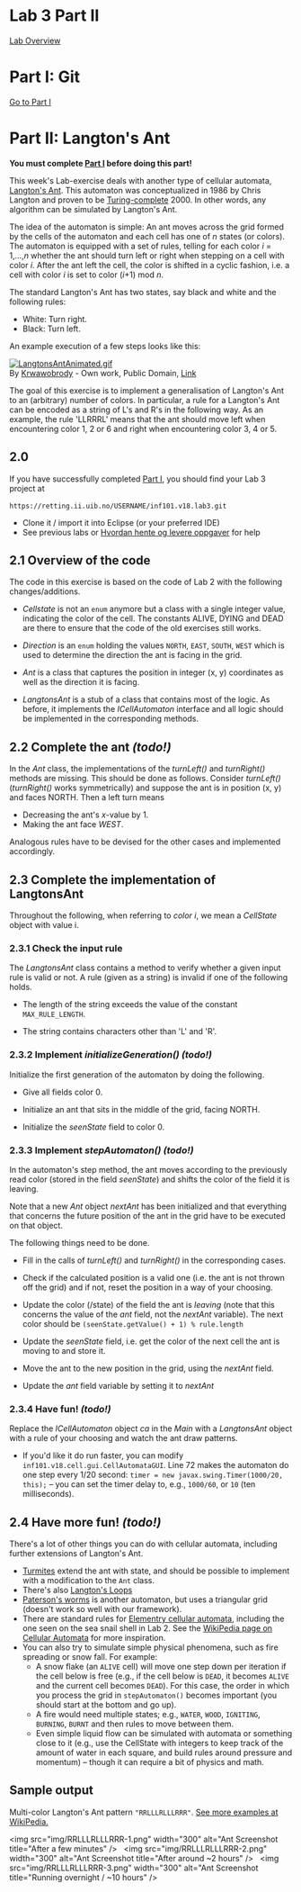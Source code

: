 # Lab 3 Part II

[Lab Overview](LAB-3.md)

# Part I: Git

[Go to Part I](LAB-3_I_GIT.md)

# Part II: Langton's Ant
**You must complete [Part I](LAB-3_I_GIT.md) before doing this part!**

This week's Lab-exercise deals with another type of cellular automata, [Langton's Ant](https://en.wikipedia.org/wiki/Langton's_ant). This automaton was conceptualized in 1986 by Chris Langton and proven to be [Turing-complete](https://en.wikipedia.org/wiki/Universal_Turing_machine) 2000. In other words, any algorithm can be simulated by Langton's Ant.

The idea of the automaton is simple: An ant moves across the grid formed by the cells of the automaton and each cell has one of *n* states (or colors). The automaton is equipped with a set of rules, telling for each color *i* = 1,...,*n* whether the ant should turn left or right when stepping on a cell with color *i*. After the ant left the cell, the color is shifted in a cyclic fashion, i.e. a cell with color *i* is set to color (*i*+1) mod *n*.

The standard Langton's Ant has two states, say black and white and the following rules:

- White: Turn right.
- Black: Turn left.

An example execution of a few steps looks like this: 

<p><a href="https://commons.wikimedia.org/wiki/File:LangtonsAntAnimated.gif#/media/File:LangtonsAntAnimated.gif"><img src="https://upload.wikimedia.org/wikipedia/commons/0/09/LangtonsAntAnimated.gif" alt="LangtonsAntAnimated.gif" height="353" width="353"></a><br>By <a href="//commons.wikimedia.org/wiki/User:Krwawobrody" title="User:Krwawobrody">Krwawobrody</a> - <span class="int-own-work" lang="en">Own work</span>, Public Domain, <a href="https://commons.wikimedia.org/w/index.php?curid=2041023">Link</a></p>

The goal of this exercise is to implement a generalisation of Langton's Ant to an (arbitrary) number of colors. In particular, a rule for a Langton's Ant can be encoded as a string of L's and R's in the following way. As an example, the rule 'LLRRRL' means that the ant should move left when encountering color 1, 2 or 6 and right when encountering color 3, 4 or 5.

## 2.0
If you have successfully completed [Part I](LAB-3_I_GIT.md), you should find your Lab 3 project at
```
https://retting.ii.uib.no/USERNAME/inf101.v18.lab3.git
```

* Clone it / import it into Eclipse (or your preferred IDE)
* See previous labs or [Hvordan hente og levere oppgaver](https://retting.ii.uib.no/inf101/inf101.v18/wikis/hente-levere-oppgaver) for help

## 2.1 Overview of the code
The code in this exercise is based on the code of Lab 2 with the following changes/additions.

- *Cellstate* is not an `enum` anymore but a class with a single integer value, indicating the color of the cell. The constants ALIVE, DYING and DEAD are there to ensure that the code of the old exercises still works.

- *Direction* is an `enum` holding the values `NORTH`, `EAST`, `SOUTH`, `WEST` which is used to determine the direction the ant is facing in the grid.

- *Ant* is a class that captures the position in integer (x, y) coordinates as well as the direction it is facing.

- *LangtonsAnt* is a stub of a class that contains most of the logic. As before, it implements the *ICellAutomaton* interface and all logic should be implemented in the corresponding methods.

## 2.2 Complete the ant *(todo!)*
In the *Ant* class, the implementations of the *turnLeft()* and *turnRight()* methods are missing. This should be done as follows. Consider *turnLeft()* (*turnRight()* works symmetrically) and suppose the ant is in position (x, y) and faces NORTH. Then a left turn means

- Decreasing the ant's *x*-value by 1.
- Making the ant face *WEST*.

Analogous rules have to be devised for the other cases and implemented accordingly.

## 2.3 Complete the implementation of LangtonsAnt
Throughout the following, when referring to *color i*, we mean a *CellState* object with value i.

### 2.3.1 Check the input rule
The *LangtonsAnt* class contains a method to verify whether a given input rule is valid or not. A rule (given as a string) is invalid if one of the following holds.

- The length of the string exceeds the value of the constant `MAX_RULE_LENGTH`.

- The string contains characters other than 'L' and 'R'.

### 2.3.2 Implement *initializeGeneration()* *(todo!)*
Initialize the first generation of the automaton by doing the following.

- Give all fields color 0.

- Initialize an ant that sits in the middle of the grid, facing NORTH.

- Initialize the *seenState* field to color 0.

### 2.3.3 Implement *stepAutomaton()* *(todo!)*
In the automaton's step method, the ant moves according to the previously read color (stored in the field *seenState*) and shifts the color of the field it is leaving. 

Note that a new *Ant* object *nextAnt* has been initialized and that everything that concerns the future position of the ant in the grid have to be executed on that object.

The following things need to be done.

- Fill in the calls of *turnLeft()* and *turnRight()* in the corresponding cases.

- Check if the calculated position is a valid one (i.e. the ant is not thrown off the grid) and if not, reset the position in a way of your choosing.

- Update the color (/state) of the field the ant is *leaving* (note that this concerns the value of the *ant* field, not the *nextAnt* variable). The next color should be `(seenState.getValue() + 1) % rule.length`

- Update the *seenState* field, i.e. get the color of the next cell the ant is moving to and store it.

- Move the ant to the new position in the grid, using the *nextAnt* field.

- Update the *ant* field variable by setting it to *nextAnt*

### 2.3.4 Have fun! *(todo!)*
Replace the *ICellAutomaton* object *ca* in the *Main* with a *LangtonsAnt* object with a rule of your choosing and watch the ant draw patterns.

* If you'd like it do run faster, you can modify `inf101.v18.cell.gui.CellAutomataGUI`. Line 72 makes the automaton do one step every 1/20 second: `timer = new javax.swing.Timer(1000/20, this);` – you can set the timer delay to, e.g., `1000/60`, or `10` (ten milliseconds).

## 2.4 Have more fun! *(todo!)*

There's a lot of other things you can do with cellular automata, including further extensions of Langton's Ant.

* [Turmites](https://en.wikipedia.org/wiki/Turmite) extend the ant with state, and should be possible to implement with a modification to the `Ant` class.
* There's also [Langton's Loops](https://en.wikipedia.org/wiki/Langton%27s_loops)
* [Paterson's worms](https://en.wikipedia.org/wiki/Paterson%27s_worms) is another automaton, but uses a triangular grid (doesn't work so well with our framework).
* There are standard rules for [Elementry cellular automata](https://en.wikipedia.org/wiki/Elementary_cellular_automaton), including the one seen on the sea snail shell in Lab 2. See the [WikiPedia page on Cellular Automata](https://en.wikipedia.org/wiki/Cellular_automaton) for more inspiration.
* You can also try to simulate simple physical phenomena, such as fire spreading or snow fall. For example:
  * A snow flake (an `ALIVE` cell) will move one step down per iteration if the cell below is free (e.g., if the cell below is `DEAD`, it becomes `ALIVE` and the current cell becomes `DEAD`). For this case, the order in which you process the grid in `stepAutomaton()` becomes important (you should start at the bottom and go up).
  * A fire would need multiple states; e.g., `WATER`, `WOOD`, `IGNITING`, `BURNING`, `BURNT` and then rules to move between them.
  * Even simple liquid flow can be simulated with automata or something close to it (e.g., use the CellState with integers to keep track of the amount of water in each square, and build rules around pressure and momentum) – though it can require a bit of physics and math.



## Sample output
Multi-color Langton's Ant pattern `"RRLLLRLLLRRR"`. [See more examples at WikiPedia.](https://en.wikipedia.org/wiki/Langton's_ant#Extension_to_multiple_ants) 

<img src="img/RRLLLRLLLRRR-1.png" width="300" alt="Ant Screenshot title="After a few minutes" />
&nbsp;
<img src="img/RRLLLRLLLRRR-2.png" width="300" alt="Ant Screenshot title="After around ~2 hours" />
&nbsp;
<img src="img/RRLLLRLLLRRR-3.png" width="300" alt="Ant Screenshot title="Running overnight / ~10 hours" />
